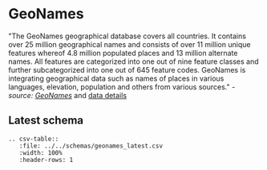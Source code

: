 # GeoNames

"The GeoNames geographical database covers all countries. It contains over 25 million 
geographical names and consists of over 11 million unique features whereof 4.8 million 
populated places and 13 million alternate names. All features are categorized into one out of 
nine feature classes and further subcategorized into one out of 645 feature codes. 
GeoNames is integrating geographical data such as names of places in various languages, 
elevation, population and others from various sources."
 _- source: [GeoNames](https://www.geonames.org/about.html)_ 
and [data details](https://download.geonames.org/export/dump/readme.txt)

## Latest schema
``` eval_rst
.. csv-table::
   :file: ../../schemas/geonames_latest.csv
   :width: 100%
   :header-rows: 1
```
